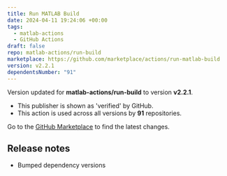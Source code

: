 ```yaml
---
title: Run MATLAB Build
date: 2024-04-11 19:24:06 +00:00
tags:
  - matlab-actions
  - GitHub Actions
draft: false
repo: matlab-actions/run-build
marketplace: https://github.com/marketplace/actions/run-matlab-build
version: v2.2.1
dependentsNumber: "91"
---
```



Version updated for **matlab-actions/run-build** to version **v2.2.1**.
- This publisher is shown as 'verified' by GitHub.
- This action is used across all versions by **91** repositories.

Go to the [GitHub Marketplace](https://github.com/marketplace/actions/run-matlab-build) to find the latest changes.

## Release notes

* Bumped dependency versions

